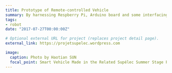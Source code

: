 ```yaml
---
title: Prototype of Remote-controlled Vehicle 
summary: By harnessing Respberry Pi, Arduino board and some interfacing circuits, we managed to synthesize a remote-controlled vehicle model which could send the real-time streaming and receive the control signal from the dedicated website.  <br>This project was part of my summer stage in the energy departement in Supélec. I recorded in detail (in French) throughout the developping process in one of my blog. Just click to check it out :) 
tags:
- robot
date: "2017-07-27T00:00:00Z"

# Optional external URL for project (replaces project detail page).
external_link: https://projetsupelec.wordpress.com

image:
  caption: Photo by Haotian SUN
  focal_point: Smart Vehicle Made in the Related Supélec Summer Stage Project.
---
```

